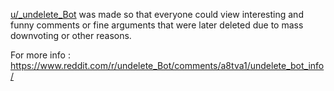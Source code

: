 [u/_undelete_Bot](https://reddit.com/user/_undelete_Bot) was made so that everyone could view interesting and funny comments or fine arguments that were later deleted due to mass downvoting or other reasons.

For more info : https://www.reddit.com/r/undelete_Bot/comments/a8tva1/undelete_bot_info/
